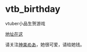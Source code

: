 # vtb_birthday
vtuber小品生贺游戏

[地址在这](https://birthday.meagames.cn)

请关注[神楽めあ](https://space.bilibili.com/349991143)，她很可爱，请给她钱。
